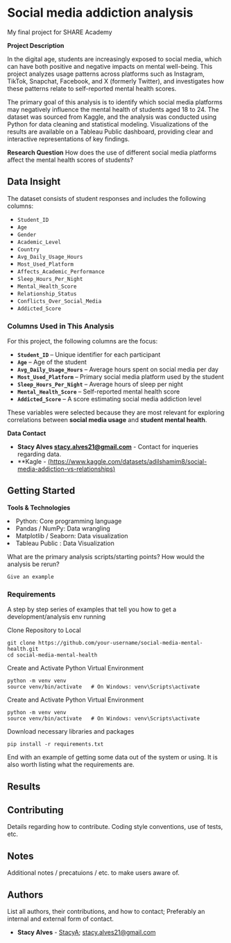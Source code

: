 # Social media addiction analysis
My final project for SHARE Academy  

__Project Description__

In the digital age, students are increasingly exposed to social media, which can have both positive and negative impacts on mental well-being. This project analyzes usage patterns across platforms such as Instagram, TikTok, Snapchat, Facebook, and X (formerly Twitter), and investigates how these patterns relate to self-reported mental health scores.

The primary goal of this analysis is to identify which social media platforms may negatively influence the mental health of students aged 18 to 24. The dataset was sourced from Kaggle, and the analysis was conducted using Python for data cleaning and statistical modeling. Visualizations of the results are available on a Tableau Public dashboard, providing clear and interactive representations of key findings.

__Research Question__
How does the use of different social media platforms affect the mental health scores of students?

## Data Insight

The dataset consists of student responses and includes the following columns:

- `Student_ID`  
- `Age`  
- `Gender`  
- `Academic_Level`  
- `Country`  
- `Avg_Daily_Usage_Hours`  
- `Most_Used_Platform`  
- `Affects_Academic_Performance`  
- `Sleep_Hours_Per_Night`  
- `Mental_Health_Score`  
- `Relationship_Status`  
- `Conflicts_Over_Social_Media`  
- `Addicted_Score`  

### Columns Used in This Analysis

For this project, the following columns are the focus:

- **`Student_ID`** – Unique identifier for each participant  
- **`Age`** – Age of the student  
- **`Avg_Daily_Usage_Hours`** – Average hours spent on social media per day  
- **`Most_Used_Platform`** – Primary social media platform used by the student  
- **`Sleep_Hours_Per_Night`** – Average hours of sleep per night  
- **`Mental_Health_Score`** – Self-reported mental health score  
- **`Addicted_Score`** – A score estimating social media addiction level  

These variables were selected because they are most relevant for exploring correlations between **social media usage** and **student mental health**.


__Data Contact__


* **Stacy Alves <stacy.alves21@gmail.com>** - Contact for inqueries regarding data.
* **Kagle -  [(https://www.kaggle.com/datasets/adilshamim8/social-media-addiction-vs-relationships)](url)


## Getting Started

__Tools & Technologies__

<li> Python: Core programming language

<li> Pandas / NumPy: Data wrangling

<li> Matplotlib / Seaborn: Data visualization

<li> Tableau Public : Data Visualization </li>


What are the primary analysis scripts/starting points? How would the analysis be rerun?

```
Give an example
```

### Requirements

A step by step series of examples that tell you how to get a development/analysis env running

Clone Repository to Local 

```
git clone https://github.com/your-username/social-media-mental-health.git
cd social-media-mental-health
```

Create and Activate Python Virtual Environment 

```
python -m venv venv
source venv/bin/activate   # On Windows: venv\Scripts\activate

```

Create and Activate Python Virtual Environment 

```
python -m venv venv
source venv/bin/activate   # On Windows: venv\Scripts\activate

```

Download necessary libraries and packages

```
pip install -r requirements.txt
````


End with an example of getting some data out of the system or using. It is also worth listing what the requirements are.

## Results



## Contributing

Details regarding how to contribute. Coding style conventions, use of tests, etc.

## Notes

Additional notes / precatuions / etc. to make users aware of.

## Authors

List all authors, their contributions, and how to contact; Preferably an internal and external form of contact.

* **Stacy Alves** - [StacyA](https://github.com/stacyA21); stacy.alves21@gmail.com

